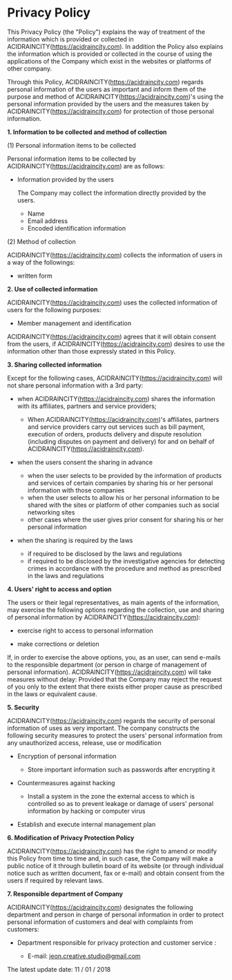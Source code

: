# Privacy Policy



This Privacy Policy (the "Policy") explains the way of treatment of the information which is provided or collected in ACIDRAINCITY(https://acidraincity.com). In addition the Policy also explains the information which is provided or collected in the course of using the applications of the Company which exist in the websites or platforms of other company.

Through this Policy, ACIDRAINCITY(https://acidraincity.com) regards personal information of the users as important and inform them of the purpose and method of ACIDRAINCITY(https://acidraincity.com)'s using the personal information provided by the users and the measures taken by ACIDRAINCITY(https://acidraincity.com) for protection of those personal information.



**1. Information to be collected and method of collection**

(1) Personal information items to be collected

Personal information items to be collected by ACIDRAINCITY(https://acidraincity.com) are as follows:

- Information provided by the users

  The Company may collect the information directly provided by the users.

  - Name
  - Email address
  - Encoded identification information


(2) Method of collection

ACIDRAINCITY(https://acidraincity.com) collects the information of users in a way of the followings:

- written form



**2. Use of collected information**

ACIDRAINCITY(https://acidraincity.com) uses the collected information of users for the following purposes:

- Member management and identification

ACIDRAINCITY(https://acidraincity.com) agrees that it will obtain consent from the users, if ACIDRAINCITY(https://acidraincity.com) desires to use the information other than those expressly stated in this Policy.



**3. Sharing collected information**

Except for the following cases, ACIDRAINCITY(https://acidraincity.com) will not share personal information with a 3rd party:

- when ACIDRAINCITY(https://acidraincity.com) shares the information with its affiliates, partners and service providers;
  - When ACIDRAINCITY(https://acidraincity.com)'s affiliates, partners and service providers carry out services such as bill
    payment, execution of orders, products delivery and dispute resolution (including disputes on
    payment and delivery) for and on behalf of ACIDRAINCITY(https://acidraincity.com).

- when the users consent the sharing in advance
  - when the user selects to be provided by the information of products and services of certain
    companies by sharing his or her personal information with those companies
  - when the user selects to allow his or her personal information to be shared with the sites or
    platform of other companies such as social networking sites
  - other cases where the user gives prior consent for sharing his or her personal information 

- when the sharing is required by the laws
  - if required to be disclosed by the laws and regulations
  - if required to be disclosed by the investigative agencies for detecting crimes in accordance with the procedure and method as prescribed in the laws and regulations



**4. Users' right to access and option**

The users or their legal representatives, as main agents of the information, may exercise the following options regarding the collection, use and sharing of personal information by ACIDRAINCITY(https://acidraincity.com):

- exercise right to access to personal information

- make corrections or deletion

If, in order to exercise the above options, you, as an user, can send e-mails to the responsible department (or person in charge of management of personal information). ACIDRAINCITY(https://acidraincity.com) will take measures without delay: Provided that the Company may reject the request of you only to the extent that there exists either proper cause as prescribed in the laws or equivalent cause. 



**5. Security**

ACIDRAINCITY(https://acidraincity.com) regards the security of personal information of uses as very important. The company constructs the following security measures to protect the users' personal information from any unauthorized access, release, use or modification

- Encryption of personal information

  - Store important information such as passwords after encrypting it 
- Countermeasures against hacking
  - Install a system in the zone the external access to which is controlled so as to prevent
    leakage or damage of users' personal information by hacking or computer virus
- Establish and execute internal management plan



**6. Modification of Privacy Protection Policy**

ACIDRAINCITY(https://acidraincity.com) has the right to amend or modify this Policy from time to time and, in such case, the Company will make a public notice of it through bulletin board of its website (or through individual notice such as written document, fax or e-mail) and obtain consent from the users if required by relevant laws.



**7. Responsible department of Company**

ACIDRAINCITY(https://acidraincity.com) designates the following department and person in charge of personal information in order to protect personal information of customers and deal with complaints from customers:

- Department responsible for privacy protection and customer service :

  - E-mail: jeon.creative.studio@gmail.com



The latest update date: 11 / 01 / 2018